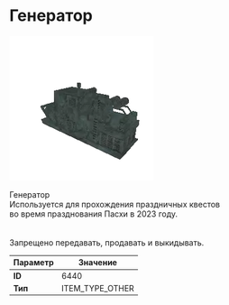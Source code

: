 # Генератор

![Item Image](../img/6440.webp?raw=true)

Генератор<br>Используется для прохождения праздничных квестов<br>во время празднования Пасхи в 2023 году.<br><br><br>Запрещено передавать, продавать и выкидывать.


| Параметр | Значение |
|----------|----------|
| **ID** | 6440 |
| **Тип** | ITEM_TYPE_OTHER |


